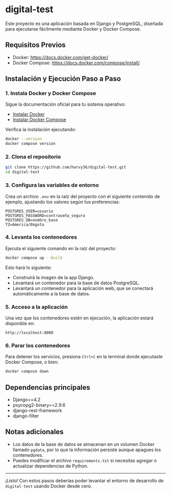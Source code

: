 # digital-test

Este proyecto es una aplicación basada en Django y PostgreSQL, diseñada para ejecutarse fácilmente mediante Docker y Docker Compose.

## Requisitos Previos

- Docker: https://docs.docker.com/get-docker/
- Docker Compose: https://docs.docker.com/compose/install/

## Instalación y Ejecución Paso a Paso

### 1. Instala Docker y Docker Compose

Sigue la documentación oficial para tu sistema operativo:

- [Instalar Docker](https://docs.docker.com/get-docker/)
- [Instalar Docker Compose](https://docs.docker.com/compose/install/)

Verifica la instalación ejecutando:

```sh
docker --version
docker compose version
```

### 2. Clona el repositorio

```sh
git clone https://github.com/harvy36/digital-test.git
cd digital-test
```

### 3. Configura las variables de entorno

Crea un archivo `.env` en la raíz del proyecto con el siguiente contenido de ejemplo, ajustando los valores según tus preferencias:

```env
POSTGRES_USER=usuario
POSTGRES_PASSWORD=contraseña_segura
POSTGRES_DB=nombre_base
TZ=America/Bogota
```

### 4. Levanta los contenedores

Ejecuta el siguiente comando en la raíz del proyecto:

```sh
docker compose up --build
```

Esto hará lo siguiente:
- Construirá la imagen de la app Django.
- Levantará un contenedor para la base de datos PostgreSQL.
- Levantará un contenedor para la aplicación web, que se conectará automáticamente a la base de datos.

### 5. Acceso a la aplicación

Una vez que los contenedores estén en ejecución, la aplicación estará disponible en:

```
http://localhost:8000
```

### 6. Parar los contenedores

Para detener los servicios, presiona `Ctrl+C` en la terminal donde ejecutaste Docker Compose, o bien:

```sh
docker compose down
```

## Dependencias principales

- Django==4.2
- psycopg2-binary==2.9.6
- django-rest-framework
- django-filter

## Notas adicionales

- Los datos de la base de datos se almacenan en un volumen Docker llamado `pgdata`, por lo que la información persiste aunque apagues los contenedores.
- Puedes modificar el archivo `requirements.txt` si necesitas agregar o actualizar dependencias de Python.

---

¡Listo! Con estos pasos deberías poder levantar el entorno de desarrollo de `digital-test` usando Docker desde cero.
